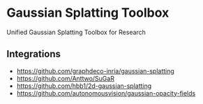 # Gaussian Splatting Toolbox
Unified Gaussian Splatting Toolbox for Research

## Integrations

- <https://github.com/graphdeco-inria/gaussian-splatting>
- <https://github.com/Anttwo/SuGaR>
- <https://github.com/hbb1/2d-gaussian-splatting>
- <https://github.com/autonomousvision/gaussian-opacity-fields>
